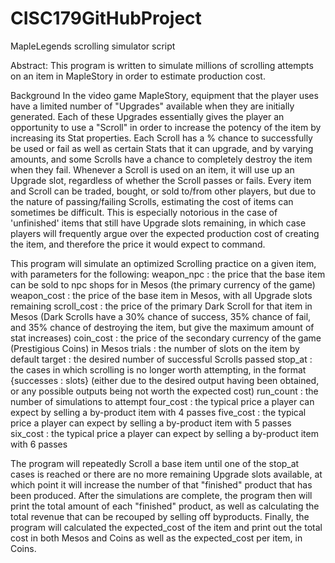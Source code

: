 # CISC179GitHubProject
 MapleLegends scrolling simulator script

Abstract: This program is written to simulate millions of scrolling attempts on an item in MapleStory in order to estimate production cost.

Background
In the video game MapleStory, equipment that the player uses have a limited number of "Upgrades" available when they are initially generated.
Each of these Upgrades essentially gives the player an opportunity to use a "Scroll" in order to increase the potency of the item by increasing its Stat properties.
Each Scroll has a % chance to successfully be used or fail as well as certain Stats that it can upgrade, and by varying amounts, and some Scrolls have a chance to completely destroy the item when they fail.
Whenever a Scroll is used on an item, it will use up an Upgrade slot, regardless of whether the Scroll passes or fails.
Every item and Scroll can be traded, bought, or sold to/from other players, but due to the nature of passing/failing Scrolls, estimating the cost of items can sometimes be difficult.
This is especially notorious in the case of 'unfinished' items that still have Upgrade slots remaining, in which case players will frequently argue over the expected production cost of creating the item, and therefore the price it would expect to command.

This program will simulate an optimized Scrolling practice on a given item, with parameters for the following:
weapon_npc : the price that the base item can be sold to npc shops for in Mesos (the primary currency of the game)
weapon_cost : the price of the base item in Mesos, with all Upgrade slots remaining
scroll_cost : the price of the primary Dark Scroll for that item in Mesos (Dark Scrolls have a 30% chance of success, 35% chance of fail, and 35% chance of destroying the item, but give the maximum amount of stat increases)
coin_cost : the price of the secondary currency of the game (Prestigious Coins) in Mesos
trials : the number of slots on the item by default
target : the desired number of successful Scrolls passed
stop_at : the cases in which scrolling is no longer worth attempting, in the format {successes : slots} (either due to the desired output having been obtained, or any possible outputs being not worth the expected cost)
run_count : the number of simulations to attempt
four_cost : the typical price a player can expect by selling a by-product item with 4 passes
five_cost : the typical price a player can expect by selling a by-product item with 5 passes
six_cost : the typical price a player can expect by selling a by-product item with 6 passes

The program will repeatedly Scroll a base item until one of the stop_at cases is reached or there are no more remaining Upgrade slots available, at which point it will increase the number of that "finished" product that has been produced.
After the simulations are complete, the program then will print the total amount of each "finished" product, as well as calculating the total revenue that can be recouped by selling off byproducts.
Finally, the program will calculated the expected_cost of the item and print out the total cost in both Mesos and Coins as well as the expected_cost per item, in Coins.